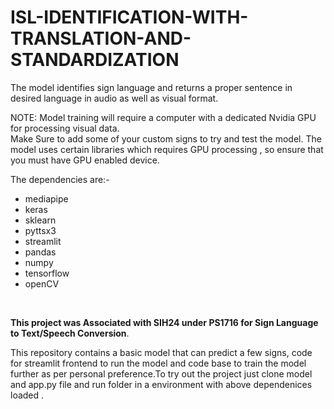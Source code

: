 # ISL-IDENTIFICATION-WITH-TRANSLATION-AND-STANDARDIZATION
The model identifies sign language and returns a proper sentence in desired language in audio as well as visual format.
 
NOTE: Model training will require a computer with a dedicated Nvidia GPU for processing visual data.
<br/>
Make Sure to add some of your custom signs to try and test the model. The model uses certain libraries which requires GPU processing , so ensure that you must have GPU enabled device.
 
The dependencies are:-  
* mediapipe<br/>  
* keras<br/>
* sklearn <br/>    
* pyttsx3 <br/>  
* streamlit<br/> 
* pandas<br/>
* numpy<br/>
* tensorflow<br/>
* openCV <br/>
 
<br/>

**This project was Associated with SIH24 under PS1716 for Sign Language to Text/Speech Conversion**.  

This repository contains a basic model that can predict a few signs, code for streamlit frontend to run the model and code base to train the model further as per personal preference.To try out the project just clone model and app.py file and run folder in a environment with above dependenices loaded . 
